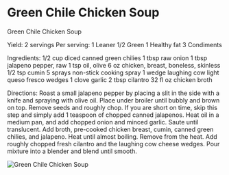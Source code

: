 # Green Chile Chicken Soup

Green Chile Chicken Soup

Yield: 2 servings
Per serving:
1 Leaner
1/2 Green
1 Healthy fat
3 Condiments

Ingredients:
1/2 cup diced canned green chilies
1 tbsp raw onion
1 tbsp jalapeno pepper, raw
1 tsp oil, olive
6 oz chicken, breast, boneless, skinless
1/2 tsp cumin
5 sprays non-stick cooking spray
1 wedge laughing cow light
queso fresco wedges
1 clove garlic
2 tbsp cilantro
32 fl oz chicken broth

Directions:
Roast a small jalapeno pepper by placing a slit in the side with a knife and spraying with olive oil.
Place under broiler until bubbly and brown on top.
Remove seeds and roughly chop. If you are short on time, skip this step and simply add 1 teaspoon of chopped canned jalapenos.
Heat oil in a medium pan, and add chopped onion and minced garlic. Saute until translucent.
Add broth, pre-cooked chicken breast, cumin, canned green chilies, and jalapeno.
Heat until almost boiling. Remove from the heat.
Add roughly chopped fresh cilantro and the laughing cow cheese wedges.
Pour mixture into a blender and blend until smooth.

![Green Chile Chicken Soup](images/Green%20Chile%20Chicken%20Soup.png)

